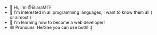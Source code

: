 - 👋 Hi, I'm @EliaraMTF
- 👀 I'm interested in all programming languages, I want to know them all ( or almost ) 
- 🌱 I'm learning how to become a web developer!
- 😄 Pronouns: He/She you can use both! :)

<!---
EliaraMTF/EliaraMTF is a ✨ special ✨ repository because its `README.md` (this file) appears on your GitHub profile.
You can click the Preview link to take a look at your changes.
--->
